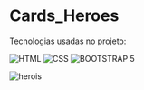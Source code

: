 # Cards_Heroes

Tecnologias usadas no projeto:

![HTML](https://img.shields.io/badge/HTML5-E34F26?style=for-the-badge&logo=html5&logoColor=white)
![CSS](https://img.shields.io/badge/CSS3-1572B6?style=for-the-badge&logo=css3&logoColor=white)
![BOOTSTRAP 5](https://img.shields.io/badge/Bootstrap-563D7C?style=for-the-badge&logo=bootstrap&logoColor=white)



![herois](https://user-images.githubusercontent.com/129342644/232306891-3656e3fd-4ccd-49e8-8e85-02f0295d079c.png)
